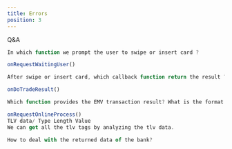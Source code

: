 ```yaml
---
title: Errors
position: 3
---
```


Q&A

~~~javascript
In which function we prompt the user to swipe or insert card ?

onRequestWaitingUser()
~~~
~~~javascript
After swipe or insert card, which callback function return the result ? 

onDoTradeResult()
~~~
~~~javascript
Which function provides the EMV transaction result? What is the format of its return result?

onRequestOnlineProcess()
TLV data/ Type Length Value
We can get all the tlv tags by analyzing the tlv data. 
~~~
~~~javascript
How to deal with the returned data of the bank?

~~~

